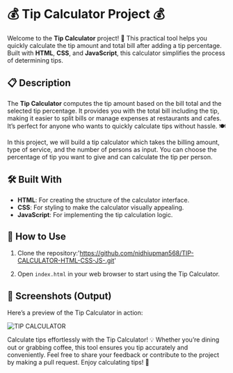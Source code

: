 

# 💰 Tip Calculator Project 💰

Welcome to the **Tip Calculator** project! 🎉 This practical tool helps you quickly calculate the tip amount and total bill after adding a tip percentage. Built with **HTML**, **CSS**, and **JavaScript**, this calculator simplifies the process of determining tips.

## 📋 Description

The **Tip Calculator** computes the tip amount based on the bill total and the selected tip percentage. It provides you with the total bill including the tip, making it easier to split bills or manage expenses at restaurants and cafes. It’s perfect for anyone who wants to quickly calculate tips without hassle. 🍽️

In this project, we will build a tip calculator which takes the billing amount, type of service, and the number of persons as input. You can choose the percentage of tip you want to give and can calculate the tip per person.

## 🛠️ Built With

- **HTML**: For creating the structure of the calculator interface.
- **CSS**: For styling to make the calculator visually appealing.
- **JavaScript**: For implementing the tip calculation logic.

## 🚀 How to Use

1. Clone the repository:'https://github.com/nidhiupman568/TIP-CALCULATOR-HTML-CSS-JS-.git'
  
2. Open `index.html` in your web browser to start using the Tip Calculator.

## 📸 Screenshots (Output)

Here’s a preview of the Tip Calculator in action:

![TIP CALCULATOR](https://github.com/nidhiupman568/TIP-CALCULATOR-HTML-CSS-JS-/assets/130860182/936204e4-58f5-49e2-b020-b69fe6afa355)

Calculate tips effortlessly with the Tip Calculator! 💡 Whether you’re dining out or grabbing coffee, this tool ensures you tip accurately and conveniently. Feel free to share your feedback or contribute to the project by making a pull request. Enjoy calculating tips! 🌟

